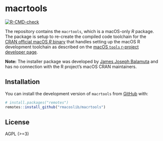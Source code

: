 
<!-- README.md is generated from README.Rmd. Please edit that file -->

# macrtools

<!-- badges: start -->

[![R-CMD-check](https://github.com/rmacoslib/macrtools/actions/workflows/R-CMD-check.yaml/badge.svg)](https://github.com/rmacoslib/macrtools/actions/workflows/R-CMD-check.yaml)
<!-- badges: end -->

The repository contains the `macrtools`, which is a macOS-only *R*
package. The package is setup to re-create the compiled code toolchain
for the [CRAN official macOS *R*
binary](https://cran.r-project.org/bin/macosx/) that handles setting up
the macOS R development toolchain as described on the [macOS `tools`
r-project developer page](https://mac.r-project.org/tools/).

**Note:** The installer package was developed by [James Joseph
Balamuta](https://thecoatlessprofessor.com/) and has no connection with
the R project’s macOS CRAN maintainers.

## Installation

You can install the development version of `macrtools` from
[GitHub](https://github.com/) with:

``` r
# install.packages("remotes")
remotes::install_github("rmacoslib/macrtools")
```

## License

AGPL (\>=3)
